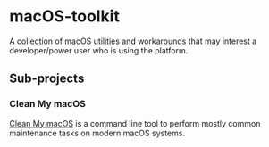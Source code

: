# macOS-toolkit
A collection of macOS utilities and workarounds that may interest a developer/power user who is using the platform.

## Sub-projects

### Clean My macOS

[Clean My macOS](https://github.com/thelamehacker/cleanmymac) is a command line tool to perform mostly common maintenance tasks on modern macOS systems.